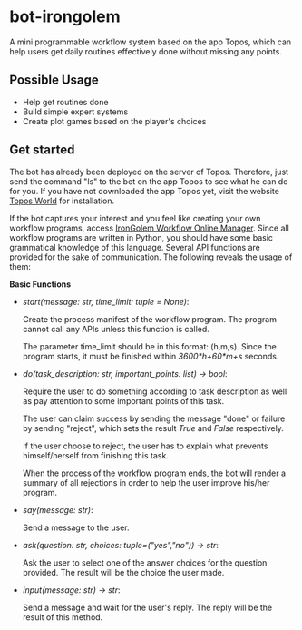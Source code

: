 # bot-irongolem
A mini programmable workflow system based on the app Topos, which can help users get daily routines effectively done without missing any points.

## Possible Usage
- Help get routines done
- Build simple expert systems
- Create plot games based on the player's choices

## Get started
The bot has already been deployed on the server of Topos. Therefore, just send the command "ls" to the bot on the app Topos to see what he can do for you. If you have not downloaded the app Topos yet, visit the website [Topos World](http://topos.world/) for installation.

If the bot captures your interest and you feel like creating your own workflow programs, access [IronGolem Workflow Online Manager](http://122.51.74.154:2333/). Since all workflow programs are written in Python, you should have some basic grammatical knowledge of this language. Several API functions are provided for the sake of communication. The following reveals the usage of them:

**Basic Functions**

- *start(message: str, time_limit: tuple = None)*:

  Create the process manifest of the workflow program. The program cannot call any APIs unless this function is called.  

  The parameter time_limit should be in this format: (h,m,s). Since the program starts, it must be finished within *3600\*h+60\*m+s* seconds.


- *do(task_description: str, important_points: list) -> bool*:

  Require the user to do something according to task description as well as pay attention to some important points of this task.

  The user can claim success by sending the message "done" or failure by sending "reject", which sets the result *True* and *False* respectively.

  If the user choose to reject, the user has to explain what prevents himself/herself from finishing this task.

  When the process of the workflow program ends, the bot will render a summary of all rejections in order to help the user improve his/her program.


- *say(message: str)*:

  Send a message to the user. 


- *ask(question: str, choices: tuple=("yes","no")) -> str*:

  Ask the user to select one of the answer choices for the question provided. The result will be the choice the user made.
  
  
- *input(message: str) -> str*:

  Send a message and wait for the user's reply. The reply will be the result of this method.

